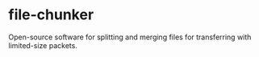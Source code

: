 # file-chunker
Open-source software for splitting and merging files for transferring with limited-size packets.
